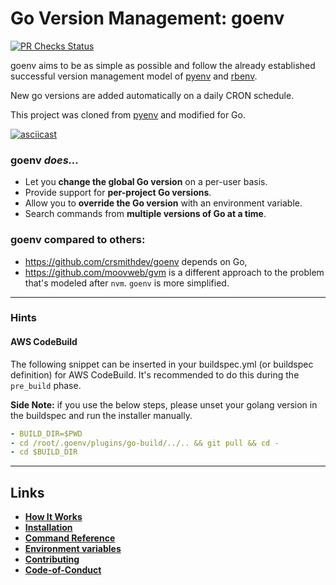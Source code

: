 # Go Version Management: goenv

[![PR Checks Status](https://github.com/go-nv/goenv/actions/workflows/pr_checks.yml/badge.svg)](https://github.com/go-nv/goenv/actions/workflows/pr_checks.yml)

goenv aims to be as simple as possible and follow the already established
successful version management model of [pyenv](https://github.com/yyuu/pyenv) and [rbenv](https://github.com/rbenv/rbenv).

New go versions are added automatically on a daily CRON schedule.

This project was cloned from [pyenv](https://github.com/yyuu/pyenv) and modified for Go.

[![asciicast](https://asciinema.org/a/17IT3YiQ56hiJsb2iHpGHlJqj.svg)](https://asciinema.org/a/17IT3YiQ56hiJsb2iHpGHlJqj)

### goenv _does..._

- Let you **change the global Go version** on a per-user basis.
- Provide support for **per-project Go versions**.
- Allow you to **override the Go version** with an environment
  variable.
- Search commands from **multiple versions of Go at a time**.

### goenv compared to others:

- https://github.com/crsmithdev/goenv depends on Go,
- https://github.com/moovweb/gvm is a different approach to the problem that's modeled after `nvm`.
  `goenv` is more simplified.

---

### Hints

#### AWS CodeBuild

The following snippet can be inserted in your buildspec.yml (or buildspec definition) for AWS CodeBuild. It's recommended to do this during the `pre_build` phase.
    
**Side Note:** if you use the below steps, please unset your golang version in the buildspec and run the installer manually.

```yaml
- BUILD_DIR=$PWD
- cd /root/.goenv/plugins/go-build/../.. && git pull && cd -
- cd $BUILD_DIR
```

---

## Links

- **[How It Works](./HOW_IT_WORKS.md)**
- **[Installation](./INSTALL.md)**
- **[Command Reference](./COMMANDS.md)**
- **[Environment variables](./ENVIRONMENT_VARIABLES.md)**
- **[Contributing](./CONTRIBUTING.md)**
- **[Code-of-Conduct](./CODE_OF_CONDUCT.md)**
